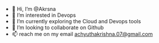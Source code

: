 - 👋 Hi, I’m @Akrsna
- 👀 I’m interested in Devops
- 🌱 I’m currently exploring the Cloud and Devops tools
- 💞️ I’m looking to collaborate on Github
- 📫 reach me on my email achyuthakrishna.07@gmail.com

<!---
Akrsna/Akrsna is a ✨ special ✨ repository because its `README.md` (this file) appears on your GitHub profile.
You can click the Preview link to take a look at your changes.
--->
